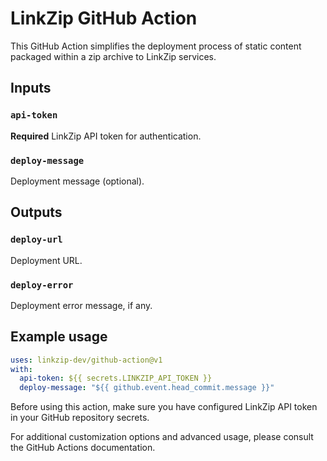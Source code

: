 # LinkZip GitHub Action

This GitHub Action simplifies the deployment process of static content packaged within a zip archive to LinkZip services.

## Inputs

### `api-token`

**Required** LinkZip API token for authentication.

### `deploy-message`

Deployment message (optional).

## Outputs

### `deploy-url`

Deployment URL.

### `deploy-error`

Deployment error message, if any.

## Example usage

```yaml
uses: linkzip-dev/github-action@v1
with:
  api-token: ${{ secrets.LINKZIP_API_TOKEN }}
  deploy-message: "${{ github.event.head_commit.message }}"
```

Before using this action, make sure you have configured LinkZip API token in your GitHub repository secrets.

For additional customization options and advanced usage, please consult the GitHub Actions documentation.
